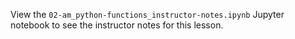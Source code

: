 View the `02-am_python-functions_instructor-notes.ipynb` Jupyter notebook to see the instructor notes for this lesson.
